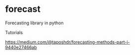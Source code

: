 # forecast
Forecasting library in python

Tutorials

https://medium.com/@taposhdr/forecasting-methods-part-i-9440e27466ab
